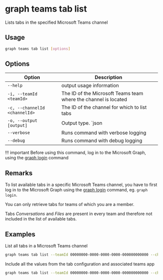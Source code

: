 # graph teams tab list

Lists tabs in the specified Microsoft Teams channel

## Usage

```sh
graph teams tab list [options]
```

## Options

Option|Description
------|-----------
`--help`| output usage information
`-i, --teamId <teamId>`|The ID of the Microsoft Teams team where the channel is located
`-c, --channelId <channelId>`|The ID of the channel for which to list tabs
`-o, --output [output]`|Output type. `json|text`. Default `text`
`--verbose`|Runs command with verbose logging
`--debug`|Runs command with debug logging

!!! important
    Before using this command, log in to the Microsoft Graph, using the [graph login](../login.md) command

## Remarks

To list available tabs in a specific Microsoft Teams channel, you have to first log in to the Microsoft Graph using the [graph login](../login.md) command, eg. `graph login`.

You can only retrieve tabs for teams of which you are a member.

Tabs _Conversations_ and _Files_ are present in every team and therefore not included in the list of available tabs.

## Examples
  
List all tabs in a Microsoft Teams channel

```sh
graph teams tab list --teamId 00000000-0000-0000-0000-000000000000 --channelId 19:00000000000000000000000000000000@thread.skype
```
Include all the values from the tab configuration and associated teams app

```sh
graph teams tab list --teamId 00000000-0000-0000-0000-000000000000 --channelId 19:00000000000000000000000000000000@thread.skype --output json
```